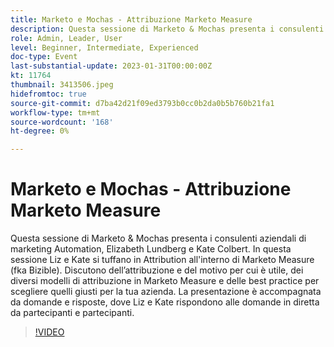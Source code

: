 ```yaml
---
title: Marketo e Mochas - Attribuzione Marketo Measure
description: Questa sessione di Marketo & Mochas presenta i consulenti aziendali di marketing Automation, Elizabeth Lundberg e Kate Colbert. In questa sessione Liz e Kate si tuffano in Attribution all'interno di Marketo Measure (fka Bizible). Discutono dell’attribuzione e del motivo per cui è utile, dei diversi modelli di attribuzione in Marketo Measure e delle best practice per scegliere quelli giusti per la tua azienda. La presentazione è accompagnata da domande e risposte, dove Liz e Kate rispondono alle domande in diretta da partecipanti e partecipanti.
role: Admin, Leader, User
level: Beginner, Intermediate, Experienced
doc-type: Event
last-substantial-update: 2023-01-31T00:00:00Z
kt: 11764
thumbnail: 3413506.jpeg
hidefromtoc: true
source-git-commit: d7ba42d21f09ed3793b0cc0b2da0b5b760b21fa1
workflow-type: tm+mt
source-wordcount: '168'
ht-degree: 0%

---
```



# Marketo e Mochas - Attribuzione Marketo Measure

Questa sessione di Marketo &amp; Mochas presenta i consulenti aziendali di marketing Automation, Elizabeth Lundberg e Kate Colbert. In questa sessione Liz e Kate si tuffano in Attribution all&#39;interno di Marketo Measure (fka Bizible). Discutono dell’attribuzione e del motivo per cui è utile, dei diversi modelli di attribuzione in Marketo Measure e delle best practice per scegliere quelli giusti per la tua azienda. La presentazione è accompagnata da domande e risposte, dove Liz e Kate rispondono alle domande in diretta da partecipanti e partecipanti.

>[!VIDEO](https://video.tv.adobe.com/v/3413506/?quality=12&learn=on)